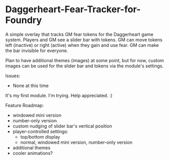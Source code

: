 # Daggerheart-Fear-Tracker-for-Foundry
A simple overlay that tracks GM fear tokens for the Daggerheart game system. Players and GM see a slider bar with tokens. GM can move tokens left (inactive) or right (active) when they gain and use fear. GM can make the bar invisible for everyone.

Plan to have additional themes (images) at some point, but for now, custom images can be used for the slider bar and tokens via the module's settings.

Issues:
- None at this time

It's my first module. I'm trying. Help appreciated. :)

Feature Roadmap:
- windowed mini version
- number-only version
- custom nudging of slider bar's vertical position
- player-controlled settings:
  - top/bottom display
  - normal, windowed mini version, number-only version
- additional themes
- cooler animations? 
